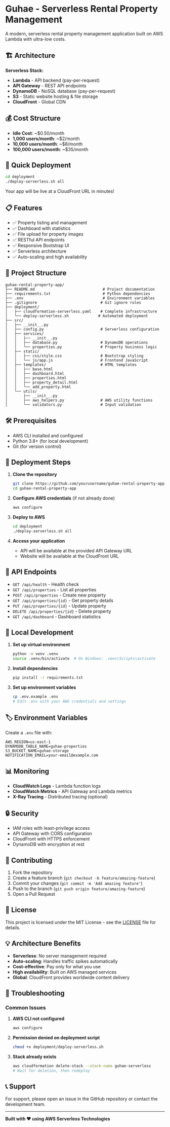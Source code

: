 # Guhae - Serverless Rental Property Management

A modern, serverless rental property management application built on AWS Lambda with ultra-low costs.

## 🏗️ Architecture

**Serverless Stack:**
- **Lambda** - API backend (pay-per-request)
- **API Gateway** - REST API endpoints
- **DynamoDB** - NoSQL database (pay-per-request)
- **S3** - Static website hosting & file storage
- **CloudFront** - Global CDN

## 💰 Cost Structure

- **Idle Cost**: ~$0.50/month
- **1,000 users/month**: ~$2/month
- **10,000 users/month**: ~$8/month
- **100,000 users/month**: ~$35/month

## 🚀 Quick Deployment

```bash
cd deployment
./deploy-serverless.sh all
```

Your app will be live at a CloudFront URL in minutes!

## 📋 Features

- ✅ Property listing and management
- ✅ Dashboard with statistics
- ✅ File upload for property images
- ✅ RESTful API endpoints
- ✅ Responsive Bootstrap UI
- ✅ Serverless architecture
- ✅ Auto-scaling and high availability

## 📁 Project Structure

```
guhae-rental-property-app/
├── README.md                              # Project documentation
├── requirements.txt                       # Python dependencies
├── .env                                   # Environment variables
├── .gitignore                            # Git ignore rules
├── deployment/
│   ├── cloudformation-serverless.yaml    # Complete infrastructure
│   └── deploy-serverless.sh             # Automated deployment
├── src/
│   ├── __init__.py
│   ├── config.py                         # Serverless configuration
│   ├── services/
│   │   ├── __init__.py
│   │   ├── database.py                   # DynamoDB operations
│   │   └── properties.py                 # Property business logic
│   ├── static/
│   │   ├── css/style.css                 # Bootstrap styling
│   │   └── js/app.js                     # Frontend JavaScript
│   ├── templates/                        # HTML templates
│   │   ├── base.html
│   │   ├── dashboard.html
│   │   ├── properties.html
│   │   ├── property_detail.html
│   │   └── add_property.html
│   └── utils/
│       ├── __init__.py
│       ├── aws_helpers.py                # AWS utility functions
│       └── validators.py                 # Input validation
```

## 🛠️ Prerequisites

- AWS CLI installed and configured
- Python 3.8+ (for local development)
- Git (for version control)

## 🚀 Deployment Steps

1. **Clone the repository**
   ```bash
   git clone https://github.com/yourusername/guhae-rental-property-app.git
   cd guhae-rental-property-app
   ```

2. **Configure AWS credentials** (if not already done)
   ```bash
   aws configure
   ```

3. **Deploy to AWS**
   ```bash
   cd deployment
   ./deploy-serverless.sh all
   ```

4. **Access your application**
   - API will be available at the provided API Gateway URL
   - Website will be available at the CloudFront URL

## 🧪 API Endpoints

- `GET /api/health` - Health check
- `GET /api/properties` - List all properties
- `POST /api/properties` - Create new property
- `GET /api/properties/{id}` - Get property details
- `PUT /api/properties/{id}` - Update property
- `DELETE /api/properties/{id}` - Delete property
- `GET /api/dashboard` - Dashboard statistics

## 🔧 Local Development

1. **Set up virtual environment**
   ```bash
   python -m venv .venv
   source .venv/bin/activate  # On Windows: .venv\Scripts\activate
   ```

2. **Install dependencies**
   ```bash
   pip install -r requirements.txt
   ```

3. **Set up environment variables**
   ```bash
   cp .env.example .env
   # Edit .env with your AWS credentials and settings
   ```

## 🏷️ Environment Variables

Create a `.env` file with:

```env
AWS_REGION=us-east-1
DYNAMODB_TABLE_NAME=guhae-properties
S3_BUCKET_NAME=guhae-storage
NOTIFICATION_EMAIL=your-email@example.com
```

## 📊 Monitoring

- **CloudWatch Logs** - Lambda function logs
- **CloudWatch Metrics** - API Gateway and Lambda metrics
- **X-Ray Tracing** - Distributed tracing (optional)

## 🔒 Security

- IAM roles with least-privilege access
- API Gateway with CORS configuration
- CloudFront with HTTPS enforcement
- DynamoDB with encryption at rest

## 🤝 Contributing

1. Fork the repository
2. Create a feature branch (`git checkout -b feature/amazing-feature`)
3. Commit your changes (`git commit -m 'Add amazing feature'`)
4. Push to the branch (`git push origin feature/amazing-feature`)
5. Open a Pull Request

## 📄 License

This project is licensed under the MIT License - see the [LICENSE](LICENSE) file for details.

## 💡 Architecture Benefits

- **Serverless**: No server management required
- **Auto-scaling**: Handles traffic spikes automatically
- **Cost-effective**: Pay only for what you use
- **High availability**: Built on AWS managed services
- **Global**: CloudFront provides worldwide content delivery

## 🚨 Troubleshooting

### Common Issues

1. **AWS CLI not configured**
   ```bash
   aws configure
   ```

2. **Permission denied on deployment script**
   ```bash
   chmod +x deployment/deploy-serverless.sh
   ```

3. **Stack already exists**
   ```bash
   aws cloudformation delete-stack --stack-name guhae-serverless
   # Wait for deletion, then redeploy
   ```

## 📞 Support

For support, please open an issue in the GitHub repository or contact the development team.

---

**Built with ❤️ using AWS Serverless Technologies**
